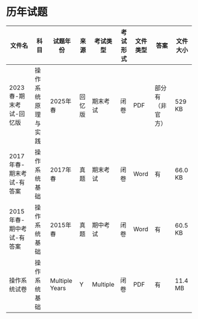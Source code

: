 # 历年试题

文件名|科目|试题年份|来源|考试类型|考试形式|文件类型|答案|文件大小
---|---|---|---|---|---|---|---|---
2023春-期末考试-回忆版|操作系统原理与实践|2025年春|回忆版|期末考试|闭卷|PDF|部分有（非官方）|529 KB
2017年春-期末考试-有答案|操作系统基础|2017年春|真题|期末考试|闭卷|Word|有|66.0 KB
2015年春-期中考试-有答案|操作系统基础|2015年春|真题|期中考试|闭卷|Word|有|60.5 KB
操作系统试卷|操作系统基础|Multiple Years|Y|Multiple|闭卷|PDF|有|11.4 MB

